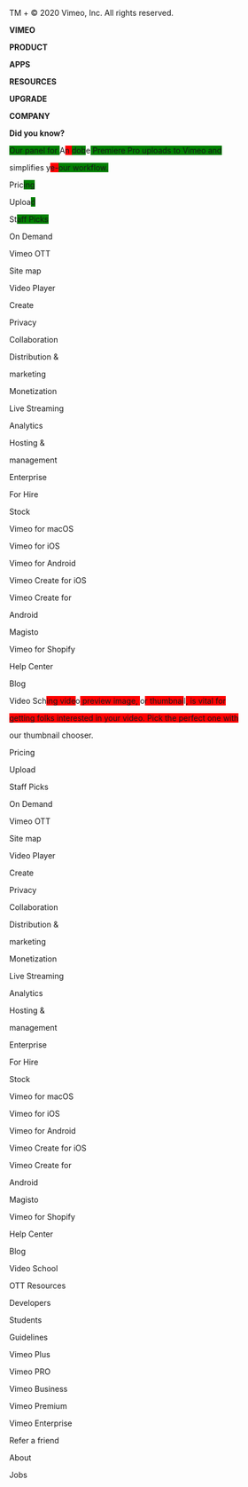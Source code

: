 
TM + © 2020 Vimeo, Inc. All rights reserved.


**VIMEO**


**PRODUCT**


**APPS**


**RESOURCES**


**UPGRADE**


**COMPANY**


**Did you know?**


<span style="background-color: green;">Our panel for </span>A<span style="background-color: red;">n </span><span style="background-color: green;">dob</span>e<span style="background-color: green;"> Premiere Pro uploads to Vimeo and


simplifies </span>y<span style="background-color: red;">e-</span><span style="background-color: green;">our workflow.


Pri</span>c<span style="background-color: green;">ing


Uplo</span>a<span style="background-color: green;">d


S</span>t<span style="background-color: green;">aff Picks


On Demand


Vimeo OTT


Site map


Video Player


Create


Privacy


Collaboration


Distribution &


marketing


Monetization


Live Streaming


Analytics


Hosting &


management


Enterprise


For Hire


Stock


Vimeo for macOS


Vimeo for iOS


Vimeo for Android


Vimeo Create for iOS


Vimeo Create for


Android


Magisto


Vimeo for Shopify


Help Center


Blog


Video S</span>ch<span style="background-color: red;">ing vide</span>o<span style="background-color: red;"> preview image, </span>o<span style="background-color: red;">r thumbnai</span>l<span style="background-color: red;">, is vital for</span>


<span style="background-color: red;">getting folks interested in your video. Pick the perfect one with


our thumbnail chooser.


Pricing


Upload


Staff Picks


On Demand


Vimeo </span>OTT<span style="background-color: red;">


Site map


Video Player


Create


Privacy


Collaboration


Distribution &


marketing


Monetization


Live Streaming


Analytics


Hosting &


management


Enterprise


For Hire


Stock


Vimeo for macOS


Vimeo for iOS


Vimeo for Android


Vimeo Create for iOS


Vimeo Create for


Android


Magisto


Vimeo for Shopify


Help Center


Blog


Video School


OTT</span> Resources


Developers


Students


Guidelines


Vimeo Plus


Vimeo PRO


Vimeo Business


Vimeo Premium


Vimeo Enterprise


Refer a friend


About


Jobs

